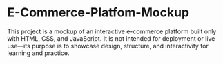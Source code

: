 # E-Commerce-Platfom-Mockup
This project is a mockup of an interactive e-commerce platform built only with HTML, CSS, and JavaScript. It is not intended for deployment or live use—its purpose is to showcase design, structure, and interactivity for learning and practice.

